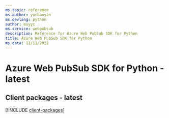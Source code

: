```yaml
---
ms.topic: reference
ms.author: yuchaoyan
ms.devlang: python
author: msyyc
ms.service: webpubsub
description: Reference for Azure Web PubSub SDK for Python
title: Azure Web PubSub SDK for Python
ms.data: 11/11/2022
---
```

# Azure Web PubSub SDK for Python - latest

## Client packages - latest
[!INCLUDE [client-packages](web-pubsub-client-index.md)]